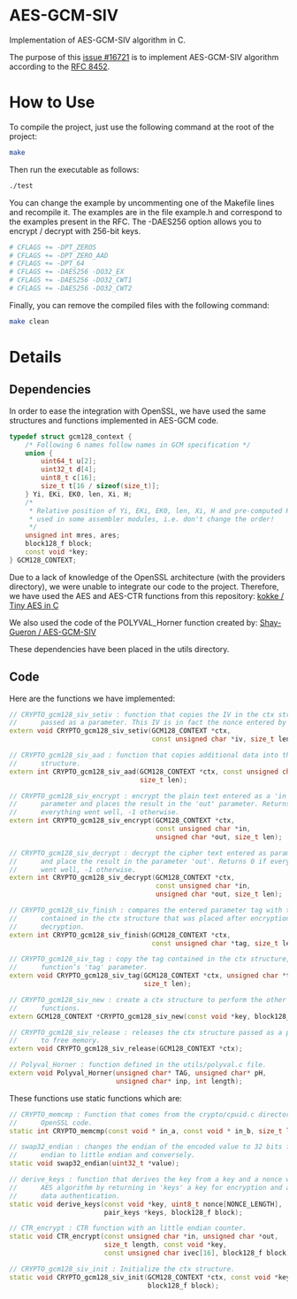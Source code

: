 # AES-GCM-SIV
Implementation of AES-GCM-SIV algorithm in C.

The purpose of this [issue \#16721](https://github.com/openssl/openssl/issues/16721) is to implement AES-GCM-SIV algorithm according to the [RFC 8452](https://datatracker.ietf.org/doc/html/rfc8452).

# How to Use

To compile the project, just use the following command at the root of the project:
```bash
make
```

Then run the executable as follows: 
```bash
./test
```

You can change the example by uncommenting one of the Makefile lines and recompile it. The examples are in the file example.h and correspond to the examples present in the RFC. 
The -DAES256 option allows you to encrypt / decrypt with 256-bit keys.
```makefile
# CFLAGS += -DPT_ZEROS
# CFLAGS += -DPT_ZERO_AAD
# CFLAGS += -DPT_64
# CFLAGS += -DAES256 -DO32_EX
# CFLAGS += -DAES256 -DO32_CWT1
# CFLAGS += -DAES256 -DO32_CWT2
```

Finally, you can remove the compiled files with the following command:
```bash
make clean
```

# Details
## Dependencies

In order to ease the integration with OpenSSL, we have used the same structures and functions implemented in AES-GCM code.

```c++
typedef struct gcm128_context {
    /* Following 6 names follow names in GCM specification */
    union {
        uint64_t u[2];
        uint32_t d[4];
        uint8_t c[16];
        size_t t[16 / sizeof(size_t)];
    } Yi, EKi, EK0, len, Xi, H;
    /*
     * Relative position of Yi, EKi, EK0, len, Xi, H and pre-computed Htable is
     * used in some assembler modules, i.e. don't change the order!
     */
    unsigned int mres, ares;
    block128_f block;
    const void *key;
} GCM128_CONTEXT;
```

Due to a lack of knowledge of the OpenSSL architecture (with the providers directory), we were unable to integrate our code to the project. Therefore, we have used the AES and AES-CTR functions from this repository:
[kokke / Tiny AES in C](https://github.com/kokke/tiny-AES-c)

We also used the code of the POLYVAL_Horner function created by:
[Shay-Gueron / AES-GCM-SIV](https://github.com/Shay-Gueron/AES-GCM-SIV)

These dependencies have been placed in the utils directory.

## Code

Here are the functions we have implemented: 
```c++
// CRYPTO_gcm128_siv_setiv : function that copies the IV in the ctx structure 
//      passed as a parameter. This IV is in fact the nonce entered by the user.
extern void CRYPTO_gcm128_siv_setiv(GCM128_CONTEXT *ctx, 
                                    const unsigned char *iv, size_t len);

// CRYPTO_gcm128_siv_aad : function that copies additional data into the ctx 
//      structure.
extern int CRYPTO_gcm128_siv_aad(GCM128_CONTEXT *ctx, const unsigned char *aad,
                                 size_t len);

// CRYPTO_gcm128_siv_encrypt : encrypt the plain text entered as a 'in' 
//      parameter and places the result in the 'out' parameter. Returns 0 if 
//      everything went well, -1 otherwise.
extern int CRYPTO_gcm128_siv_encrypt(GCM128_CONTEXT *ctx, 
                                     const unsigned char *in, 
                                     unsigned char *out, size_t len);

// CRYPTO_gcm128_siv_decrypt : decrypt the cipher text entered as parameter 'in' 
//      and place the result in the parameter 'out'. Returns 0 if everything 
//      went well, -1 otherwise.
extern int CRYPTO_gcm128_siv_decrypt(GCM128_CONTEXT *ctx,
                                     const unsigned char *in, 
                                     unsigned char *out, size_t len);

// CRYPTO_gcm128_siv_finish : compares the entered parameter tag with the tag 
//      contained in the ctx structure that was placed after encryption or 
//      decryption.
extern int CRYPTO_gcm128_siv_finish(GCM128_CONTEXT *ctx, 
                                    const unsigned char *tag, size_t len);

// CRYPTO_gcm128_siv_tag : copy the tag contained in the ctx structure, in the 
//      function’s 'tag' parameter.
extern void CRYPTO_gcm128_siv_tag(GCM128_CONTEXT *ctx, unsigned char *tag, 
                                  size_t len);

// CRYPTO_gcm128_siv_new : create a ctx structure to perform the other GCM-SIV 
//      functions.
extern GCM128_CONTEXT *CRYPTO_gcm128_siv_new(const void *key, block128_f block);

// CRYPTO_gcm128_siv_release : releases the ctx structure passed as a parameter 
//      to free memory.
extern void CRYPTO_gcm128_siv_release(GCM128_CONTEXT *ctx);

// Polyval_Horner : function defined in the utils/polyval.c file.
extern void Polyval_Horner(unsigned char* TAG, unsigned char* pH, 
                           unsigned char* inp, int length);
```

These functions use static functions which are:
```c++
// CRYPTO_memcmp : Function that comes from the crypto/cpuid.c directory of the 
//  	OpenSSL code.
static int CRYPTO_memcmp(const void * in_a, const void * in_b, size_t len);

// swap32_endian : changes the endian of the encoded value to 32 bits from big 
//  	endian to little endian and conversely.
static void swap32_endian(uint32_t *value);

// derive_keys : function that derives the key from a key and a nonce with the 
//  	AES algorithm by returning in 'keys' a key for encryption and a key for 
// 		data authentication.
static void derive_keys(const void *key, uint8_t nonce[NONCE_LENGTH], 
                        pair_keys *keys, block128_f block);

// CTR_encrypt : CTR function with an little endian counter.
static void CTR_encrypt(const unsigned char *in, unsigned char *out,
                        size_t length, const void *key,
                        const unsigned char ivec[16], block128_f block);

// CRYPTO_gcm128_siv_init : Initialize the ctx structure.
static void CRYPTO_gcm128_siv_init(GCM128_CONTEXT *ctx, const void *key, 
			                       block128_f block);
```
